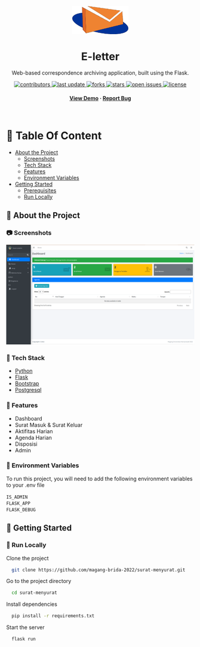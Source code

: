<div align="center">

  <img src="app/static/img/logo.png" alt="logo" width="150" height="auto" />
  <h1>E-letter</h1>
  
  <p>
    Web-based correspondence archiving application, built using the Flask.
  </p>
  
  
<!-- Badges -->
<p>
  <a href="https://github.com/magang-brida-2022/surat-menyurat/graphs/contributors">
    <img src="https://img.shields.io/github/contributors/magang-brida-2022/surat-menyurat" alt="contributors" />
  </a>
  <a href="">
    <img src="https://img.shields.io/github/last-commit/magang-brida-2022/surat-menyurat" alt="last update" />
  </a>
  <a href="https://github.com/magang-brida-2022/surat-menyurat/network/members">
    <img src="https://img.shields.io/github/forks/magang-brida-2022/surat-menyurat" alt="forks" />
  </a>
  <a href="https://github.com/magang-brida-2022/surat-menyurat/stargazers">
    <img src="https://img.shields.io/github/stars/magang-brida-2022/surat-menyurat" alt="stars" />
  </a>
  <a href="https://github.com/magang-brida-2022/surat-menyurat/issues/">
    <img src="https://img.shields.io/github/issues/magang-brida-2022/surat-menyurat" alt="open issues" />
  </a>
  <a href="https://github.com/magang-brida-2022/surat-menyurat/blob/master/LICENSE">
    <img src="https://img.shields.io/github/license/magang-brida-2022/surat-menyurat.svg" alt="license" />
  </a>
</p>
   
<h4>
    <a href="#demo">View Demo</a>
  <span> · </span>
    <a href="https://github.com/magang-brida-2022/surat-menyurat/issues/">Report Bug</a>
  </h4>
</div>

<br />

<!-- Table of Contents -->

# :notebook_with_decorative_cover: Table Of Content

- [About the Project](#star2-about-the-project)
  - [Screenshots](#camera-screenshots)
  - [Tech Stack](#space_invader-tech-stack)
  - [Features](#dart-features)
  - [Environment Variables](#key-environment-variables)
- [Getting Started](#toolbox-getting-started)
  - [Prerequisites](#bangbang-prerequisites)
  - [Run Locally](#running-run-locally)
  <!-- About the Project -->

## :star2: About the Project

<!-- Screenshots -->

### :camera: Screenshots

<div align="center"> 
  <img src="prtscr/dashboard.png" alt="screenshot" />
</div>

<!-- TechStack -->

### :space_invader: Tech Stack

  <ul>
    <li><a href="https://www.python.org/">Python</a></li>
    <li><a href="https://flask.palletsprojects.com/">Flask</a></li>
    <li><a href="https://getbootstrap.com/">Bootstrap</a></li>
    <li><a href="https://www.postgresql.org/">Postgresql</a></li>
  </ul>

<!-- Features -->

### :dart: Features

- Dashboard
- Surat Masuk & Surat Keluar
- Aktifitas Harian
- Agenda Harian
- Disposisi
- Admin

<!-- Env Variables -->

### :key: Environment Variables

To run this project, you will need to add the following environment variables to your .env file

`IS_ADMIN` <br>
`FLASK_APP` <br>
`FLASK_DEBUG`

<!-- Getting Started -->

## :toolbox: Getting Started

<!-- Run Locally -->

### :running: Run Locally

Clone the project

```bash
  git clone https://github.com/magang-brida-2022/surat-menyurat.git
```

Go to the project directory

```bash
  cd surat-menyurat
```

Install dependencies

```bash
  pip install -r requirements.txt
```

Start the server

```bash
  flask run
```

